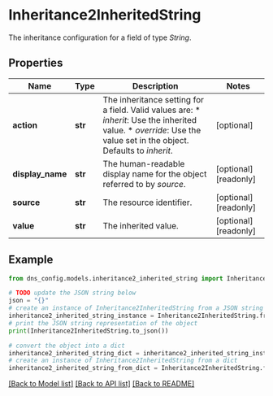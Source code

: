 # Inheritance2InheritedString

The inheritance configuration for a field of type _String_.

## Properties

Name | Type | Description | Notes
------------ | ------------- | ------------- | -------------
**action** | **str** | The inheritance setting for a field.  Valid values are: * _inherit_: Use the inherited value. * _override_: Use the value set in the object.  Defaults to _inherit_. | [optional] 
**display_name** | **str** | The human-readable display name for the object referred to by _source_. | [optional] [readonly] 
**source** | **str** | The resource identifier. | [optional] [readonly] 
**value** | **str** | The inherited value. | [optional] [readonly] 

## Example

```python
from dns_config.models.inheritance2_inherited_string import Inheritance2InheritedString

# TODO update the JSON string below
json = "{}"
# create an instance of Inheritance2InheritedString from a JSON string
inheritance2_inherited_string_instance = Inheritance2InheritedString.from_json(json)
# print the JSON string representation of the object
print(Inheritance2InheritedString.to_json())

# convert the object into a dict
inheritance2_inherited_string_dict = inheritance2_inherited_string_instance.to_dict()
# create an instance of Inheritance2InheritedString from a dict
inheritance2_inherited_string_from_dict = Inheritance2InheritedString.from_dict(inheritance2_inherited_string_dict)
```
[[Back to Model list]](../README.md#documentation-for-models) [[Back to API list]](../README.md#documentation-for-api-endpoints) [[Back to README]](../README.md)


